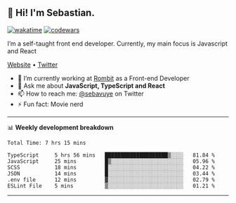 ## 👋 Hi! I'm Sebastian.

[![wakatime](https://wakatime.com/badge/user/df0036c6-328a-4a39-be9b-e49417ed22a1.svg)](https://wakatime.com/@df0036c6-328a-4a39-be9b-e49417ed22a1)
[![codewars](https://www.codewars.com/users/sebavuye/badges/small)](https://www.codewars.com/users/sebavuye)

I’m a self-taught front end developer. Currently, my main focus is Javascript and React

[Website](https://sebastianvuye.be) • [Twitter](https://twitter.com/sebavuye)

- 🔭 I’m currently working at [Rombit](https://rombit.com/) as a Front-end Developer
- 💬 Ask me about **JavaScript, TypeScript and React**
- 📫 How to reach me: [@sebavuye](https://twitter.com/sebavuye) on Twitter
- ⚡ Fun fact: Movie nerd

-------

📊 **Weekly development breakdown**

<!--START_SECTION:waka-->

```text
Total Time: 7 hrs 15 mins

TypeScript     5 hrs 56 mins   ████████████████████▒░░░░   81.84 %
JavaScript     25 mins         █▒░░░░░░░░░░░░░░░░░░░░░░░   05.96 %
SCSS           18 mins         █░░░░░░░░░░░░░░░░░░░░░░░░   04.22 %
JSON           14 mins         █░░░░░░░░░░░░░░░░░░░░░░░░   03.44 %
.env file      12 mins         ▓░░░░░░░░░░░░░░░░░░░░░░░░   02.79 %
ESLint File    5 mins          ▒░░░░░░░░░░░░░░░░░░░░░░░░   01.21 %
```

<!--END_SECTION:waka-->
-------
